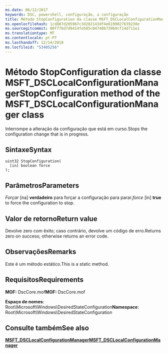 ```yaml
---
ms.date: 06/12/2017
keywords: DSC, powershell, configuração, a configuração
title: Método StopConfiguration da classe MSFT_DSCLocalConfigurationManager
ms.openlocfilehash: 1cd887d205967c3d282143df4e6199027639230e
ms.sourcegitcommit: 00ff76d7d9414fe585c04740b739b9cf14d711e1
ms.translationtype: MT
ms.contentlocale: pt-PT
ms.lasthandoff: 12/14/2018
ms.locfileid: "53405256"
---
```

# <a name="stopconfiguration-method-of-the-msftdsclocalconfigurationmanager-class"></a><span data-ttu-id="094fb-103">Método StopConfiguration da classe MSFT_DSCLocalConfigurationManager</span><span class="sxs-lookup"><span data-stu-id="094fb-103">StopConfiguration method of the MSFT_DSCLocalConfigurationManager class</span></span>

<span data-ttu-id="094fb-104">Interrompe a alteração da configuração que está em curso.</span><span class="sxs-lookup"><span data-stu-id="094fb-104">Stops the configuration change that is in progress.</span></span>

## <a name="syntax"></a><span data-ttu-id="094fb-105">Sintaxe</span><span class="sxs-lookup"><span data-stu-id="094fb-105">Syntax</span></span>

```mof
uint32 StopConfiguration(
  [in] boolean force
);
```

## <a name="parameters"></a><span data-ttu-id="094fb-106">Parâmetros</span><span class="sxs-lookup"><span data-stu-id="094fb-106">Parameters</span></span>

<span data-ttu-id="094fb-107">*Forçar* \[na\] **verdadeiro** para forçar a configuração para parar.</span><span class="sxs-lookup"><span data-stu-id="094fb-107">*force* \[in\] **true** to force the configuration to stop.</span></span>

## <a name="return-value"></a><span data-ttu-id="094fb-108">Valor de retorno</span><span class="sxs-lookup"><span data-stu-id="094fb-108">Return value</span></span>

<span data-ttu-id="094fb-109">Devolve zero com êxito; caso contrário, devolve um código de erro.</span><span class="sxs-lookup"><span data-stu-id="094fb-109">Returns zero on success; otherwise returns an error code.</span></span>

## <a name="remarks"></a><span data-ttu-id="094fb-110">Observações</span><span class="sxs-lookup"><span data-stu-id="094fb-110">Remarks</span></span>

<span data-ttu-id="094fb-111">Este é um método estático.</span><span class="sxs-lookup"><span data-stu-id="094fb-111">This is a static method.</span></span>

## <a name="requirements"></a><span data-ttu-id="094fb-112">Requisitos</span><span class="sxs-lookup"><span data-stu-id="094fb-112">Requirements</span></span>

<span data-ttu-id="094fb-113">**MOF:** DscCore.mof</span><span class="sxs-lookup"><span data-stu-id="094fb-113">**MOF:** DscCore.mof</span></span>

<span data-ttu-id="094fb-114">**Espaço de nomes**: Root\Microsoft\Windows\DesiredStateConfiguration</span><span class="sxs-lookup"><span data-stu-id="094fb-114">**Namespace**: Root\Microsoft\Windows\DesiredStateConfiguration</span></span>

## <a name="see-also"></a><span data-ttu-id="094fb-115">Consulte também</span><span class="sxs-lookup"><span data-stu-id="094fb-115">See also</span></span>

[<span data-ttu-id="094fb-116">**MSFT_DSCLocalConfigurationManager**</span><span class="sxs-lookup"><span data-stu-id="094fb-116">**MSFT_DSCLocalConfigurationManager**</span></span>](msft-dsclocalconfigurationmanager.md)